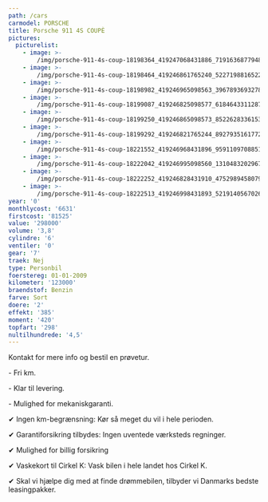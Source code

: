```yaml
---
path: /cars
carmodel: PORSCHE
title: Porsche 911 4S COUPÈ
pictures:
  picturelist:
    - image: >-
        /img/porsche-911-4s-coup-18198364_419247068431886_7191636877948808949_n.jpg
    - image: >-
        /img/porsche-911-4s-coup-18198464_419246861765240_5227198816522482515_n.jpg
    - image: >-
        /img/porsche-911-4s-coup-18198982_419246965098563_3967893693278954696_n.jpg
    - image: >-
        /img/porsche-911-4s-coup-18199087_419246825098577_6184643311287061864_n.jpg
    - image: >-
        /img/porsche-911-4s-coup-18199250_419246865098573_8522628336153605926_n.jpg
    - image: >-
        /img/porsche-911-4s-coup-18199292_419246821765244_892793516177278258_n.jpg
    - image: >-
        /img/porsche-911-4s-coup-18221552_419246968431896_95911097088510311_n.jpg
    - image: >-
        /img/porsche-911-4s-coup-18222042_419246995098560_1310483202967584939_n.jpg
    - image: >-
        /img/porsche-911-4s-coup-18222252_419246828431910_4752989458079646967_n.jpg
    - image: >-
        /img/porsche-911-4s-coup-18222513_419246998431893_5219140567026452016_n.jpg
year: '0'
monthlycost: '6631'
firstcost: '81525'
value: '298000'
volume: '3,8'
cylindre: '6'
ventiler: '0'
gear: '7'
traek: Nej
type: Personbil
foerstereg: 01-01-2009
kilometer: '123000'
braendstof: Benzin
farve: Sort
doere: '2'
effekt: '385'
moment: '420'
topfart: '298'
nultilhundrede: '4,5'
---
```

Kontakt for mere info og bestil en prøvetur.



\- Fri km. 

\- Klar til levering.

\- Mulighed for mekaniskgaranti.



 ✔ Ingen km-begrænsning: Kør så meget du vil i hele perioden.

 ✔ Garantiforsikring tilbydes: Ingen uventede værksteds regninger.

 ✔ Mulighed for billig forsikring 

 ✔ Vaskekort til Cirkel K: Vask bilen i hele landet hos Cirkel K.

 ✔ Skal vi hjælpe dig med at finde drømmebilen, tilbyder vi Danmarks bedste leasingpakker.
